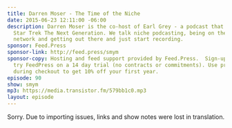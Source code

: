 ```yaml
---
title: Darren Moser - The Time of the Niche
date: 2015-06-23 12:11:00 -06:00
description: Darren Moser is the co-host of Earl Grey - a podcast that talks all about
  Star Trek The Next Generation. We talk niche podcasting, being on the Trek.fm podcast
  network and getting out there and just start recording.
sponsor: Feed.Press
sponsor-link: http://feed.press/smym
sponsor-copy: Hosting and feed support provided by Feed.Press.  Sign-up today and
  try FeedPress on a 14 day trial (no contracts or commitments). Use promo code "smym"
  during checkout to get 10% off your first year.
episode: 90
show: smym
mp3: https://media.transistor.fm/579bb1c0.mp3
layout: episode
---
```


Sorry. Due to importing issues, links and show notes were lost in translation.
